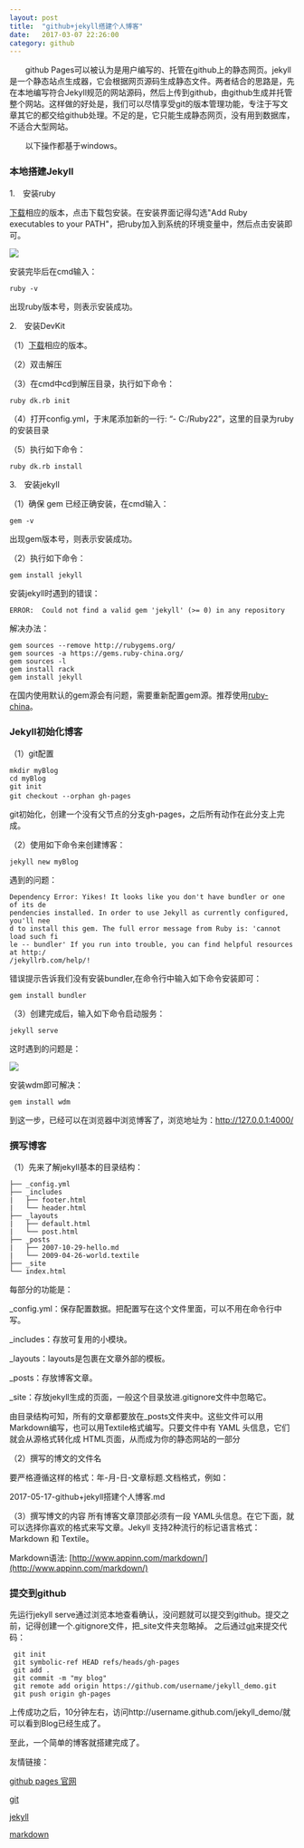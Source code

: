 ```yaml
---
layout: post
title:  "github+jekyll搭建个人博客"
date:   2017-03-07 22:26:00
category: github
---
```


　　github Pages可以被认为是用户编写的、托管在github上的静态网页。jekyll是一个静态站点生成器，它会根据网页源码生成静态文件。两者结合的思路是，先在本地编写符合Jekyll规范的网站源码，然后上传到github，由github生成并托管整个网站。这样做的好处是，我们可以尽情享受git的版本管理功能，专注于写文章其它的都交给github处理。不足的是，它只能生成静态网页，没有用到数据库，不适合大型网站。

　　以下操作都基于windows。

### 本地搭建Jekyll
1.　安装ruby

[下载](http://rubyinstaller.org/downloads/)相应的版本，点击下载包安装。在安装界面记得勾选"Add Ruby executables to your PATH"，把ruby加入到系统的环境变量中，然后点击安装即可。

<img src="{{site.baseurl}}/source/2017-05-17/01.png">

安装完毕后在cmd输入：

	ruby -v

出现ruby版本号，则表示安装成功。

2.　安装DevKit

（1）[下载](http://rubyinstaller.org/downloads/)相应的版本。

（2）双击解压

（3）在cmd中cd到解压目录，执行如下命令：

	ruby dk.rb init

（4）打开config.yml，于末尾添加新的一行: “- C:/Ruby22”，这里的目录为ruby的安装目录

（5）执行如下命令：

	ruby dk.rb install

3.　安装jekyll

（1）确保 gem 已经正确安装，在cmd输入：

	gem -v

出现gem版本号，则表示安装成功。

（2）执行如下命令：

	gem install jekyll
	
安装jekyll时遇到的错误：

	ERROR:  Could not find a valid gem 'jekyll' (>= 0) in any repository

解决办法：

	gem sources --remove http://rubygems.org/
	gem sources -a https://gems.ruby-china.org/
	gem sources -l
	gem install rack 
	gem install jekyll
 
在国内使用默认的gem源会有问题，需要重新配置gem源。推荐使用[ruby-china](https://gems.ruby-china.org/)。

### Jekyll初始化博客

（1）git配置

	mkdir myBlog
	cd myBlog
	git init
	git checkout --orphan gh-pages　

git初始化，创建一个没有父节点的分支gh-pages，之后所有动作在此分支上完成。

（2）使用如下命令来创建博客：
	
	jekyll new myBlog

遇到的问题：

	Dependency Error: Yikes! It looks like you don't have bundler or one of its de
	pendencies installed. In order to use Jekyll as currently configured, you'll nee
	d to install this gem. The full error message from Ruby is: 'cannot load such fi
	le -- bundler' If you run into trouble, you can find helpful resources at http:/
	/jekyllrb.com/help/!

错误提示告诉我们没有安装bundler,在命令行中输入如下命令安装即可：

	gem install bundler

（3）创建完成后，输入如下命令启动服务：

	jekyll serve

这时遇到的问题是：

<img src="{{site.baseurl}}/source/2017-05-17/02.png">

安装wdm即可解决：

	gem install wdm	

到这一步，已经可以在浏览器中浏览博客了，浏览地址为：http://127.0.0.1:4000/

### 撰写博客

（1）先来了解jekyll基本的目录结构：

	├── _config.yml
	├── _includes
	|   ├── footer.html
	|   └── header.html
	├── _layouts
	|   ├── default.html
	|   └── post.html
	├── _posts
	|   ├── 2007-10-29-hello.md
	|   └── 2009-04-26-world.textile
	├── _site
	└── index.html

每部分的功能是：

_config.yml：保存配置数据。把配置写在这个文件里面，可以不用在命令行中写。

_includes：存放可复用的小模块。

_layouts：layouts是包裹在文章外部的模板。

_posts：存放博客文章。

_site：存放jekyll生成的页面，一般这个目录放进.gitignore文件中忽略它。

由目录结构可知，所有的文章都要放在_posts文件夹中。这些文件可以用Markdown编写，也可以用Textile格式编写。只要文件中有 YAML 头信息，它们就会从源格式转化成 HTML页面，从而成为你的静态网站的一部分

（2）撰写的博文的文件名

要严格遵循这样的格式：年-月-日-文章标题.文档格式，例如：

2017-05-17-github+jekyll搭建个人博客.md

（3）撰写博文的内容
所有博客文章顶部必须有一段 YAML头信息。在它下面，就可以选择你喜欢的格式来写文章。Jekyll 支持2种流行的标记语言格式： Markdown 和 Textile。

Markdown语法: [http://www.appinn.com/markdown/](http://www.appinn.com/markdown/)

### 提交到github

先运行jekyll serve通过浏览本地查看确认，没问题就可以提交到github。提交之前，记得创建一个.gitignore文件，把_site文件夹忽略掉。
之后通过[git](http://git.oschina.net/progit/)来提交代码：

	 git init
	 git symbolic-ref HEAD refs/heads/gh-pages
	 git add .
	 git commit -m "my blog"
	 git remote add origin https://github.com/username/jekyll_demo.git
	 git push origin gh-pages

上传成功之后，10分钟左右，访问http://username.github.com/jekyll_demo/就可以看到Blog已经生成了。

至此，一个简单的博客就搭建完成了。

友情链接：

[github pages 官网](https://pages.github.com/)

[git](http://www.bootcss.com/p/git-guide/)

[jekyll](http://jekyll.com.cn/)

[markdown](http://www.appinn.com/markdown/)
